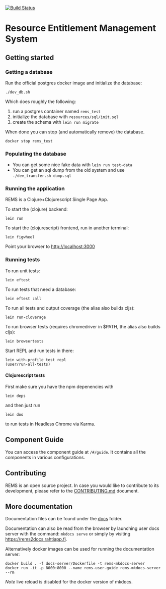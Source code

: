 [![Build Status](https://travis-ci.org/CSCfi/rems.svg?branch=master)](https://travis-ci.org/CSCfi/rems)

# Resource Entitlement Management System

## Getting started

### Getting a database

Run the official postgres docker image and initialize the database:

```
./dev_db.sh
```

Which does roughly the following:

1. run a postgres container named `rems_test`
2. initialize the database with `resources/sql/init.sql`
3. create the schema with `lein run migrate`

When done you can stop (and automatically remove) the database.

```
docker stop rems_test
```

### Populating the database

- You can get some nice fake data with `lein run test-data`
- You can get an sql dump from the old system and use `./dev_transfer.sh dump.sql`

### Running the application

REMS is a Clojure+Clojurescript Single Page App.

To start the (clojure) backend:

```
lein run
```

To start the (clojurescript) frontend, run in another terminal:

```
lein figwheel
```

Point your browser to <http://localhost:3000>

### Running tests

To run unit tests:

```
lein eftest
```

To run tests that need a database:

```
lein eftest :all
```

To run all tests and output coverage (the alias also builds cljs):

```
lein run-cloverage
```

To run browser tests (requires chromedriver in $PATH, the alias also builds cljs):

```
lein browsertests
```

Start REPL and run tests in there:

```
lein with-profile test repl
(user/run-all-tests)
```

#### Clojurescript tests

First make sure you have the npm depenencies with

```
lein deps
```

and then just run

```
lein doo
```

to run tests in Headless Chrome via Karma.

## Component Guide

You can access the component guide at `/#/guide`. It contains all the
components in various configurations.

## Contributing

REMS is an open source project. In case you would like to contribute to its development, please refer to the [CONTRIBUTING.md](CONTRIBUTING.md) document.

## More documentation

Documentation files can be found under the [docs](./docs) folder.

Documentation can also be read from the browser by launching user docs server with the command:
`mkdocs serve`
or simply by visiting https://rems2docs.rahtiapp.fi.

Alternatively docker images can be used for running the documentation server:

```
docker build . -f docs-server/Dockerfile -t rems-mkdocs-server
docker run -it -p 8000:8000 --name rems-user-guide rems-mkdocs-server --rm
```

_Note_ live reload is disabled for the docker version of mkdocs.
